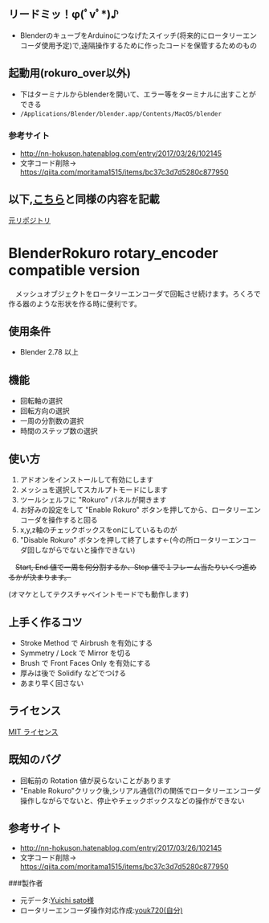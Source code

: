 ## リードミッ！φ(ﾟvﾟ*)♪

- BlenderのキューブをArduinoにつなげたスイッチ(将来的にロータリーエンコーダ使用予定)で,遠隔操作するために作ったコードを保管するためのもの

## 起動用(rokuro_over以外)
 - 下はターミナルからblenderを開いて、エラー等をターミナルに出すことができる
 - `/Applications/Blender/blender.app/Contents/MacOS/blender`


### 参考サイト
 - http://nn-hokuson.hatenablog.com/entry/2017/03/26/102145
 - 文字コード削除→ https://qiita.com/moritama1515/items/bc37c3d7d5280c877950

## 以下,[こちら](https://github.com/youk720/BlenderRokuro/blob/master/README.md)と同様の内容を記載

[元リポジトリ](https://github.com/satoyuichi/BlenderRokuro)

# BlenderRokuro rotary_encoder compatible version
　メッシュオブジェクトをロータリーエンコーダで回転させ続けます。ろくろで作る器のような形状を作る時に便利です。

## 使用条件
* Blender 2.78 以上

## 機能
* 回転軸の選択
* 回転方向の選択
* 一周の分割数の選択
* 時間のステップ数の選択

## 使い方
1. アドオンをインストールして有効にします
2. メッシュを選択してスカルプトモードにします
3. ツールシェルフに "Rokuro" パネルが開きます
4. お好みの設定をして "Enable Rokuro" ボタンを押してから、ロータリーエンコーダを操作すると回る
5. x,y,z軸のチェックボックスをonにしているものが
6. "Disable Rokuro" ボタンを押して終了します←(今の所ロータリーエンコーダ回しながらでないと操作できない)

　~~Start, End 値で一周を何分割するか、Step 値で１フレーム当たりいくつ進めるかが決まります。~~

(オマケとしてテクスチャペイントモードでも動作します)

## 上手く作るコツ
* Stroke Method で Airbrush を有効にする
* Symmetry / Lock で Mirror を切る
* Brush で Front Faces Only を有効にする
* 厚みは後で Solidify などでつける
* あまり早く回さない

## ライセンス
[MIT ライセンス](http://takuro.mit-license.org/)

## 既知のバグ
* 回転前の Rotation 値が戻らないことがあります
* "Enable Rokuro"クリック後,シリアル通信(?)の関係でロータリーエンコーダ操作しながらでないと、停止やチェックボックスなどの操作ができない

## 参考サイト
- http://nn-hokuson.hatenablog.com/entry/2017/03/26/102145
- 文字コード削除→ https://qiita.com/moritama1515/items/bc37c3d7d5280c877950


###製作者
- 元データ:[Yuichi sato様](https://github.com/satoyuichi)
- ロータリーエンコーダ操作対応作成:[youk720(自分)](https://github.com/youk720)

